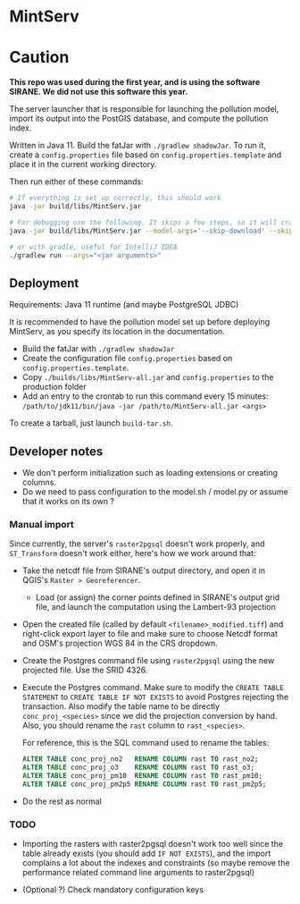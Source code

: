 # MintServ

# Caution
**This repo was used during the first year, and is using the software SIRANE. We did not use this software this year.**

The server launcher that is responsible for launching the pollution model,
import its output into the PostGIS database, and compute the pollution index. 

Written in Java 11. Build the fatJar with `./gradlew shadowJar`.
To run it, create a `config.properties` file based on `config.properties.template`
and place it in the current working directory. 

Then run either of these commands:
 
```sh
# If everything is set up correctly, this should work
java -jar build/libs/MintServ.jar

# For debugging use the following. It skips a few steps, so it will crash.
java -jar build/libs/MintServ.jar --model-args='--skip-download' --skip-connection

# or with gradle, useful for IntelliJ IDEA
./gradlew run --args="<jar arguments>"
```

## Deployment

Requirements: Java 11 runtime (and maybe PostgreSQL JDBC)

It is recommended to have the pollution model set up before deploying MintServ, as you specify
its location in the documentation.

- Build the fatJar with `./gradlew shadowJar`
- Create the configuration file `config.properties` based on `config.properties.template`.
- Copy `./builds/libs/MintServ-all.jar` and `config.properties` to the production folder
- Add an entry to the crontab to run this command every 15 minutes:\
  `/path/to/jdk11/bin/java -jar /path/to/MintServ-all.jar <args>`
  
To create a tarball, just launch `build-tar.sh`.

## Developer notes

- We don't perform initialization such as loading extensions or creating columns.
- Do we need to pass configuration to the model.sh / model.py or assume that it works on its own ?

### Manual import

Since currently, the server's `raster2pgsql` doesn't work properly, and `ST_Transform` doesn't work either, here's how we work around that:
- Take the netcdf file from SIRANE's output directory, and open it in QGIS's `Raster > Georeferencer`.
  - Load (or assign) the corner points defined in SIRANE's output grid file, and launch the computation using the Lambert-93 projection
- Open the created file (called by default `<filename>_modified.tiff`) and right-click export layer to file and make sure to choose Netcdf format and OSM's projection WGS 84 in the CRS dropdown.
- Create the Postgres command file using `raster2pgsql` using the new projected file. Use the SRID 4326.
- Execute the Postgres command. Make sure to modify the `CREATE TABLE STATEMENT` to `CREATE TABLE IF NOT EXISTS` to avoid Postgres rejecting the transaction. Also modify the table name to be directly `conc_proj_<species>` since we did the projection conversion by hand. Also, you should rename the `rast` column to `rast_<species>`.
  
  For reference, this is the SQL command used to rename the tables:
  ```sql
  ALTER TABLE conc_proj_no2   RENAME COLUMN rast TO rast_no2;
  ALTER TABLE conc_proj_o3    RENAME COLUMN rast TO rast_o3;
  ALTER TABLE conc_proj_pm10  RENAME COLUMN rast TO rast_pm10;
  ALTER TABLE conc_proj_pm2p5 RENAME COLUMN rast TO rast_pm2p5;
  ```
- Do the rest as normal

### TODO

- Importing the rasters with raster2pgsql doesn't work too well since the table already exists (you should add `IF NOT EXISTS`), and the import complains a lot about the indexes and constraints (so maybe remove the performance related command line arguments to raster2pgsql)

- (Optional ?) Check mandatory configuration keys

